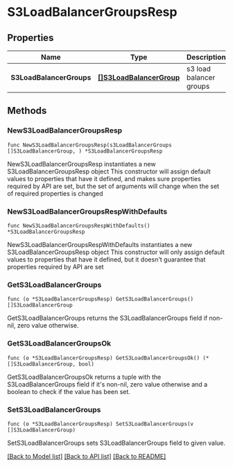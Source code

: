 # S3LoadBalancerGroupsResp

## Properties

Name | Type | Description | Notes
------------ | ------------- | ------------- | -------------
**S3LoadBalancerGroups** | [**[]S3LoadBalancerGroup**](S3LoadBalancerGroup.md) | s3 load balancer groups | 

## Methods

### NewS3LoadBalancerGroupsResp

`func NewS3LoadBalancerGroupsResp(s3LoadBalancerGroups []S3LoadBalancerGroup, ) *S3LoadBalancerGroupsResp`

NewS3LoadBalancerGroupsResp instantiates a new S3LoadBalancerGroupsResp object
This constructor will assign default values to properties that have it defined,
and makes sure properties required by API are set, but the set of arguments
will change when the set of required properties is changed

### NewS3LoadBalancerGroupsRespWithDefaults

`func NewS3LoadBalancerGroupsRespWithDefaults() *S3LoadBalancerGroupsResp`

NewS3LoadBalancerGroupsRespWithDefaults instantiates a new S3LoadBalancerGroupsResp object
This constructor will only assign default values to properties that have it defined,
but it doesn't guarantee that properties required by API are set

### GetS3LoadBalancerGroups

`func (o *S3LoadBalancerGroupsResp) GetS3LoadBalancerGroups() []S3LoadBalancerGroup`

GetS3LoadBalancerGroups returns the S3LoadBalancerGroups field if non-nil, zero value otherwise.

### GetS3LoadBalancerGroupsOk

`func (o *S3LoadBalancerGroupsResp) GetS3LoadBalancerGroupsOk() (*[]S3LoadBalancerGroup, bool)`

GetS3LoadBalancerGroupsOk returns a tuple with the S3LoadBalancerGroups field if it's non-nil, zero value otherwise
and a boolean to check if the value has been set.

### SetS3LoadBalancerGroups

`func (o *S3LoadBalancerGroupsResp) SetS3LoadBalancerGroups(v []S3LoadBalancerGroup)`

SetS3LoadBalancerGroups sets S3LoadBalancerGroups field to given value.



[[Back to Model list]](../README.md#documentation-for-models) [[Back to API list]](../README.md#documentation-for-api-endpoints) [[Back to README]](../README.md)


